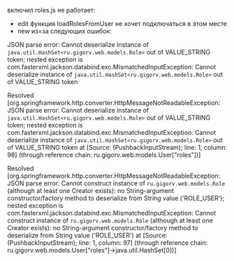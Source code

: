 включил roles.js
не работает:
- edit функция loadRolesFromUser не хочет подключаться в этом месте
- new из=за следующих ошибок:

JSON parse error: Cannot deserialize instance of `java.util.HashSet<ru.gigorv.web.models.Role>` out of VALUE_STRING token; nested exception is com.fasterxml.jackson.databind.exc.MismatchedInputException: Cannot deserialize instance of `java.util.HashSet<ru.gigorv.web.models.Role>` out of VALUE_STRING token

Resolved [org.springframework.http.converter.HttpMessageNotReadableException: JSON parse error: Cannot deserialize instance of `java.util.HashSet<ru.gigorv.web.models.Role>` out of VALUE_STRING token; nested exception is com.fasterxml.jackson.databind.exc.MismatchedInputException: Cannot deserialize instance of `java.util.HashSet<ru.gigorv.web.models.Role>` out of VALUE_STRING token
 at [Source: (PushbackInputStream); line: 1, column: 98] (through reference chain: ru.gigorv.web.models.User["roles"])]

Resolved [org.springframework.http.converter.HttpMessageNotReadableException: JSON parse error: Cannot construct instance of `ru.gigorv.web.models.Role` (although at least one Creator exists): no String-argument constructor/factory method to deserialize from String value ('ROLE_USER'); nested exception is com.fasterxml.jackson.databind.exc.MismatchedInputException: Cannot construct instance of `ru.gigorv.web.models.Role` (although at least one Creator exists): no String-argument constructor/factory method to deserialize from String value ('ROLE_USER')
 at [Source: (PushbackInputStream); line: 1, column: 97] (through reference chain: ru.gigorv.web.models.User["roles"]->java.util.HashSet[0])]


